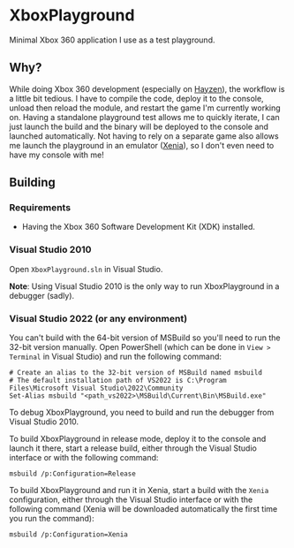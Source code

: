 # XboxPlayground

Minimal Xbox 360 application I use as a test playground.

## Why?

While doing Xbox 360 development (especially on [Hayzen](https://github.com/ClementDreptin/Hayzen)), the workflow is a little bit tedious. I have to compile the code, deploy it to the console, unload then reload the module, and restart the game I'm currently working on.
Having a standalone playground test allows me to quickly iterate, I can just launch the build and the binary will be deployed to the console and launched automatically.
Not having to rely on a separate game also allows me launch the playground in an emulator ([Xenia](https://xenia.jp)), so I don't even need to have my console with me!

## Building

### Requirements

-   Having the Xbox 360 Software Development Kit (XDK) installed.

### Visual Studio 2010

Open `XboxPlayground.sln` in Visual Studio.

**Note**: Using Visual Studio 2010 is the only way to run XboxPlayground in a debugger (sadly).

### Visual Studio 2022 (or any environment)

You can't build with the 64-bit version of MSBuild so you'll need to run the 32-bit version manually. Open PowerShell (which can be done in `View > Terminal` in Visual Studio) and run the following command:

```PS1
# Create an alias to the 32-bit version of MSBuild named msbuild
# The default installation path of VS2022 is C:\Program Files\Microsoft Visual Studio\2022\Community
Set-Alias msbuild "<path_vs2022>\MSBuild\Current\Bin\MSBuild.exe"
```

To debug XboxPlayground, you need to build and run the debugger from Visual Studio 2010.

To build XboxPlayground in release mode, deploy it to the console and launch it there, start a release build, either through the Visual Studio interface or with the following command:

```PS1
msbuild /p:Configuration=Release
```

To build XboxPlayground and run it in Xenia, start a build with the `Xenia` configuration, either through the Visual Studio interface or with the following command (Xenia will be downloaded automatically the first time you run the command):

```PS1
msbuild /p:Configuration=Xenia
```

